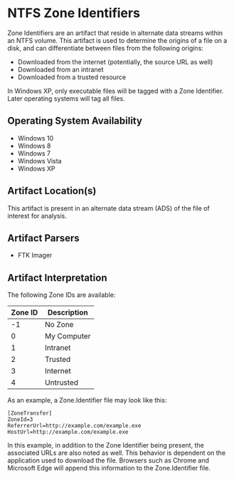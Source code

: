 # NTFS Zone Identifiers
Zone Identifiers are an artifact that reside in alternate data streams within an NTFS volume. This artifact is used to determine the origins of a file on a disk, and can differentiate between files from the following origins:

 - Downloaded from the internet (potentially, the source URL as well)
 - Downloaded from an intranet
 - Downloaded from a trusted resource

In Windows XP, only executable files will be tagged with a Zone Identifier. Later operating systems will tag all files.

## Operating System Availability
 - Windows 10
 - Windows 8
 - Windows 7
 - Windows Vista
 - Windows XP

## Artifact Location(s)
This artifact is present in an alternate data stream (ADS) of the file of interest for analysis. 

## Artifact Parsers
 - FTK Imager

## Artifact Interpretation

The following Zone IDs are available:

| Zone ID | Description |
| - | - |
| -1 | No Zone |
| 0 | My Computer |
| 1 | Intranet |
| 2 | Trusted |
| 3 | Internet |
| 4 | Untrusted |

As an example, a Zone.Identifier file may look like this:

```
[ZoneTransfer]
ZoneId=3
ReferrerUrl=http://example.com/example.exe
HostUrl=http://example.com/example.exe
```

In this example, in addition to the Zone Identifier being present, the associated URLs are also noted as well. This behavior is dependent on the application used to download the file. Browsers such as Chrome and Microsoft Edge will append this information to the Zone.Identifier file.